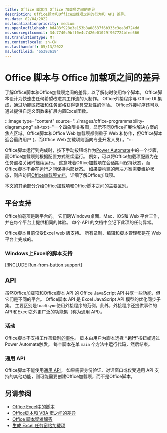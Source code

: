```yaml
---
title: Office 脚本与 Office 加载项之间的差异
description: Office脚本和Office加载项之间的行为和 API 差异。
ms.date: 02/04/2022
ms.localizationpriority: medium
ms.openlocfilehash: bd483f928e3e153b8a08537f6b333c3ea8d724dd
ms.sourcegitcommit: 34c7740c9bff0e4c7426e01029f967724bfee566
ms.translationtype: MT
ms.contentlocale: zh-CN
ms.lasthandoff: 05/13/2022
ms.locfileid: "65393619"
---
```

# <a name="differences-between-office-scripts-and-office-add-ins"></a>Office 脚本与 Office 加载项之间的差异

了解Office脚本和Office加载项之间的差异，以了解何时使用每个脚本。 Office脚本设计为快速由任何希望改进其工作流的人制作。 Office外接程序与 Office UI 集成，通过功能区按钮和任务窗格获得更具交互性的体验。 Office外接程序还可以通过提供自定义函数来扩展内置Excel函数。

:::image type="content" source="../images/office-programmability-diagram.png" alt-text="一个四象限关系图，显示不同Office扩展性解决方案的焦点区域。Office脚本和Office Web 加载项都侧重于 Web 和协作，但Office脚本迎合最终用户 (，而Office Web 加载项则面向专业开发人员) 。":::

Office脚本运行到完成时，按下手动按钮或作为[Power Automate](https://flow.microsoft.com/)中的一个步骤，而Office加载项则根据配置方式继续运行。 例如，可以将Office加载项配置为在任务窗格关闭时继续运行。 这意味着Office加载项在会话期间保持状态，而Office脚本不会在运行之间保持内部状态。 如果要构建的解决方案需要维护状态，则应访问[Office加载项文档](/office/dev/add-ins)，详细了解Office加载项。

本文的其余部分介绍Office加载项和Office脚本之间的主要区别。

## <a name="platform-support"></a>平台支持

Office加载项是跨平台的。 它们跨Windows桌面、Mac、iOS和 Web 平台工作，并在每个平台上提供相同的体验。 单个 API 的文档中会记下此项的任何异常。

Office脚本目前仅受Excel web 版支持。 所有录制、编辑和脚本管理都是在 Web 平台上完成的。

### <a name="script-support-for-excel-on-windows"></a>Windows上Excel的脚本支持

[!INCLUDE [Run-from-button support](../includes/run-from-button-desktop-support.md)]

## <a name="apis"></a>API

虽然Office加载项和Office脚本 API 的 Office JavaScript API 共享一些功能，但它们是不同的平台。 Office脚本 API 是 Excel JavaScript API 模型的优化同步子集。 主要区别是`load`/`sync`使用外接程序的范例。此外，外接程序还提供事件的 API 和Excel之外更广泛的功能集（称为通用 API）。

### <a name="events"></a>活动

Office脚本不支持工作簿级别[的事件](/office/dev/add-ins/excel/excel-add-ins-events)。 脚本由用户为脚本选择 **“运行**”按钮或通过Power Automate触发。 每个脚本在单 `main` 个方法中运行代码，然后结束。

### <a name="common-apis"></a>通用 API

Office脚本不能使用[通用 API](/javascript/api/office)。 如果需要身份验证、对话窗口或仅受通用 API 支持的其他功能，则可能需要创建Office加载项，而不是Office脚本。

## <a name="see-also"></a>另请参阅

- [Office Excel中的脚本](../overview/excel.md)
- [Office脚本和 VBA 宏之间的差异](vba-differences.md)
- [Office 脚本疑难解答](../testing/troubleshooting.md)
- [生成 Excel 任务窗格加载项](/office/dev/add-ins/quickstarts/excel-quickstart-jquery)
